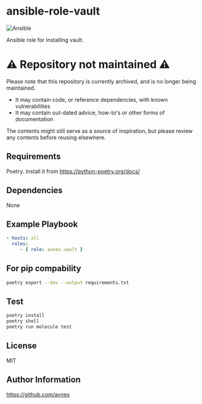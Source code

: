 # ansible-role-vault

![Ansible](https://github.com/avnes/ansible-role-vault/actions/workflows/ansible.yaml/badge.svg)

Ansible role for installing vault.

# :warning: Repository not maintained :warning:

Please note that this repository is currently archived, and is no longer being maintained.

- It may contain code, or reference dependencies, with known vulnerabilities
- It may contain out-dated advice, how-to's or other forms of documentation

The contents might still serve as a source of inspiration, but please review any contents before reusing elsewhere.

## Requirements

Poetry. Install it from <https://python-poetry.org/docs/>

## Dependencies

None

## Example Playbook

```yaml
- hosts: all
  roles:
     - { role: avnes.vault }
```

## For pip compability

```bash
poetry export --dev --output requirements.txt
```

## Test

```bash
poetry install
poetry shell
poetry run molecule test
```

## License

MIT

## Author Information

<https://github.com/avnes>
